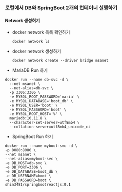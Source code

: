 ### 로컬에서 DB와 SpringBoot 2개의 컨테이너 실행하기
#### Network 생성허기
* docker network 목록 확인하기
    ```
    docker network ls
    ```
* docker network 생성하기
    ```
    docker network create --driver bridge msanet  
    ```
* MariaDB Run 하기
``` 
docker run --name db-svc -d \
  --net msanet \
  --net-alias=db-svc \
  -p 3306:3306 \
  -e MYSQL_ROOT_PASSWORD='maria' \
  -e MYSQL_DATABASE='boot_db' \
  -e MYSQL_USER='boot' \
  -e MYSQL_PASSWORD='boot' \
  -e MYSQL_ROOT_HOST='%' \
  mariadb:10.11.8 \
  --character-set-server=utf8mb4 \
  --collation-server=utf8mb4_unicode_ci
 ```
* SpringBoot Run 하기
```
docker run --name myboot-svc -d \
-p 8080:8080 \
--net msanet \
--net-alias=myboot-svc \
-e DB_HOST=db-svc \
-e DB_PORT=3306 \
-e DB_DATABASE=boot_db \
-e DB_USERNAME=boot \
-e DB_PASSWORD=boot \
shin3481/springbootreactjs:0.1
```